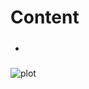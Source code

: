 # Content 

- ##### 

![plot](https://github.com/udacity/nd9991-c2-Infrastructure-as-Code-v1/blob/master/supporting_material/AWSWebApp.jpeg)